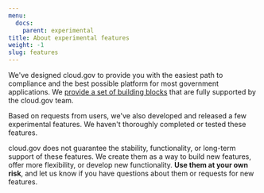 ```yaml
---
menu:
  docs:
    parent: experimental
title: About experimental features
weight: -1
slug: features
---
```

We've designed cloud.gov to provide you with the easiest path to compliance and the best possible platform for most government applications. We [provide a set of building blocks](/pricing/) that are fully supported by the cloud.gov team.

Based on requests from users, we've also developed and released a few experimental features. We haven't thoroughly completed or tested these features.

cloud.gov does not guarantee the stability, functionality, or long-term support of these features. We create them as a way to build new features, offer more flexibility, or develop new functionality. **Use them at your own risk**, and let us know if you have questions about them or requests for new features.
